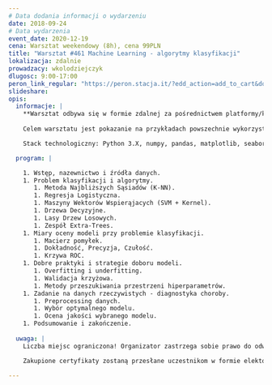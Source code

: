 ```yaml
---
# Data dodania informacji o wydarzeniu
date: 2018-09-24
# Data wydarzenia
event_date: 2020-12-19
cena: Warsztat weekendowy (8h), cena 99PLN
title: "Warsztat #461 Machine Learning - algorytmy klasyfikacji"
lokalizacja: zdalnie
prowadzacy: wkolodziejczyk
dlugosc: 9:00-17:00
peron_link_regular: "https://peron.stacja.it/?edd_action=add_to_cart&download_id=4774&edd_options[price_id]=1"
slideshare:
opis:
  informacje: |
    **Warsztat odbywa się w formie zdalnej za pośrednictwem platformy/komunikatora online, z wykorzystaniem dźwięku, obrazu z kamery, udostępniania ekranu komputera prowadzącego i uczestników.** 
    
    Celem warsztatu jest pokazanie na przykładach powszechnie wykorzystywanych rozwiązań w branży Machine Learning. Każdy z omawianych algorytmów zostanie zaprezentowany od strony teoretycznej oraz implementacyjnej. Podczas warsztatu zbudujesz swój pierwszy pipeline na konkretnym przykładzie klasyfikacji (diagnostyka choroby) i dowiesz się, jak przygotować dane, jak ocenić jakość modelu i jakie są dobre praktyki modelowania. 

    Stack technologiczny: Python 3.X, numpy, pandas, matplotlib, seaborn, scikit-learn. 

  program: |

    1. Wstęp, nazewnictwo i źródła danych.
    1. Problem klasyfikacji i algorytmy.
       1. Metoda Najbliższych Sąsiadów (K-NN).
       1. Regresja Logistyczna.
       1. Maszyny Wektorów Wspierąjacych (SVM + Kernel).
       1. Drzewa Decyzyjne.
       1. Lasy Drzew Losowych.
       1. Zespół Extra-Trees.
    1. Miary oceny modeli przy problemie klasyfikacji.
       1. Macierz pomyłek.
       1. Dokładność, Precyzja, Czułość.
       1. Krzywa ROC.
    1. Dobre praktyki i strategie doboru modeli.
       1. Overfitting i underfitting.
       1. Walidacja krzyżowa.
       1. Metody przeszukiwania przestrzeni hiperparametrów.
    1. Zadanie na danych rzeczywistych - diagnostyka choroby.
       1. Preprocessing danych.
       1. Wybór optymalnego modelu.
       1. Ocena jakości wybranego modelu.
    1. Podsumowanie i zakończenie.
 
  uwaga: |
    Liczba miejsc ograniczona! Organizator zastrzega sobie prawo do odwołania wydarzenia w przypadku niezgłoszenia się minimalnej liczby uczestników.

    Zakupione certyfikaty zostaną przesłane uczestnikom w formie elektoronicznej po warsztacie. Jeśli chcesz otrzymać zakupiony certyfikat w formie papierowej, zgłoś to mailowo na adres kontakt@stacja.it.

---
```

